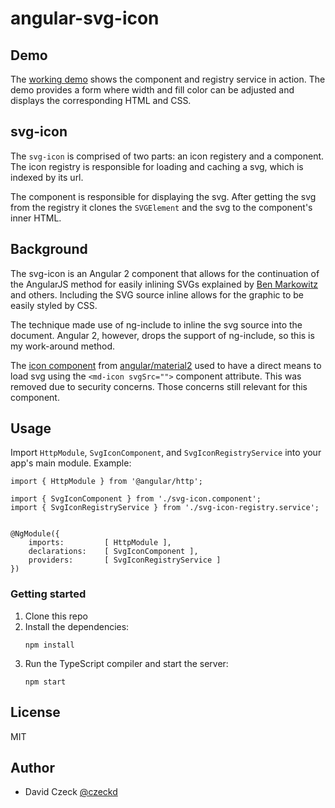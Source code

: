 # angular-svg-icon

## Demo

The [working demo](http://czeckd.github.io/angular-svg-icon/demo/) shows the 
component and registry service in action. The demo provides a form where width 
and fill color can be adjusted and displays the corresponding HTML and CSS.

## svg-icon

The `svg-icon` is comprised of two parts: an icon registery and a component. The
icon registry is responsible for loading and caching a svg, which is indexed by
its url.

The component is responsible for displaying the svg. After getting the svg from
the registry it clones the `SVGElement` and the svg to the component's inner 
HTML.

## Background

The svg-icon is an Angular 2 component that allows for the continuation of the 
AngularJS method for easily inlining SVGs explained by [Ben 
Markowitz](https://www.mobomo.com/2014/09/angular-js-svg/) and others. 
Including the SVG source inline allows for the graphic to be easily styled by 
CSS.

The technique made use of ng-include to inline the svg source into the 
document. Angular 2, however, drops the support of ng-include, so this is my 
work-around method.

The [icon component](https://www.npmjs.com/package/@angular2-material/icon) from 
[angular/material2](https://github.com/angular/material2) used to have a direct
means to load svg using the `<md-icon svgSrc="">` component attribute. This was
removed due to security concerns. Those concerns still relevant for this component.

## Usage

Import `HttpModule`, `SvgIconComponent`, and `SvgIconRegistryService` into your
app's main module. Example:

```
import { HttpModule } from '@angular/http';

import { SvgIconComponent } from './svg-icon.component';
import { SvgIconRegistryService } from './svg-icon-registry.service';


@NgModule({
    imports:         [ HttpModule ],
    declarations:    [ SvgIconComponent ],
    providers:       [ SvgIconRegistryService ]
})
```

### Getting started

1. Clone this repo
1. Install the dependencies:
	```
    npm install
	```
1. Run the TypeScript compiler and start the server:
	```
	npm start
	```

## License

MIT


## Author
- David Czeck [@czeckd](https://github/czeckd)
